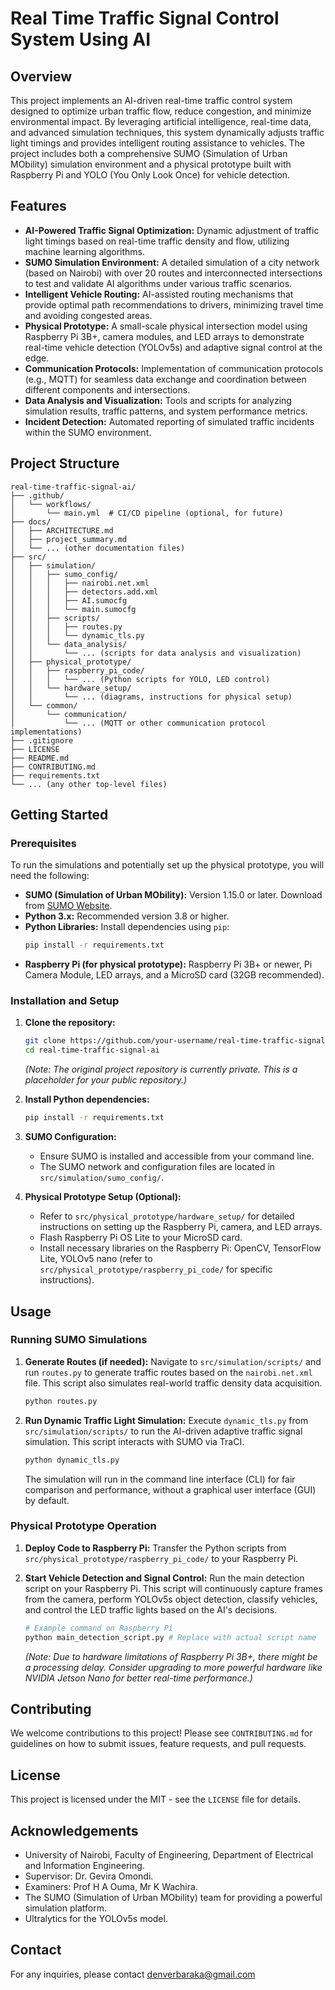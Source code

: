 
# Real Time Traffic Signal Control System Using AI

## Overview
This project implements an AI-driven real-time traffic control system designed to optimize urban traffic flow, reduce congestion, and minimize environmental impact. By leveraging artificial intelligence, real-time data, and advanced simulation techniques, this system dynamically adjusts traffic light timings and provides intelligent routing assistance to vehicles. The project includes both a comprehensive SUMO (Simulation of Urban MObility) simulation environment and a physical prototype built with Raspberry Pi and YOLO (You Only Look Once) for vehicle detection.

## Features
-   **AI-Powered Traffic Signal Optimization:** Dynamic adjustment of traffic light timings based on real-time traffic density and flow, utilizing machine learning algorithms.
-   **SUMO Simulation Environment:** A detailed simulation of a city network (based on Nairobi) with over 20 routes and interconnected intersections to test and validate AI algorithms under various traffic scenarios.
-   **Intelligent Vehicle Routing:** AI-assisted routing mechanisms that provide optimal path recommendations to drivers, minimizing travel time and avoiding congested areas.
-   **Physical Prototype:** A small-scale physical intersection model using Raspberry Pi 3B+, camera modules, and LED arrays to demonstrate real-time vehicle detection (YOLOv5s) and adaptive signal control at the edge.
-   **Communication Protocols:** Implementation of communication protocols (e.g., MQTT) for seamless data exchange and coordination between different components and intersections.
-   **Data Analysis and Visualization:** Tools and scripts for analyzing simulation results, traffic patterns, and system performance metrics.
-   **Incident Detection:** Automated reporting of simulated traffic incidents within the SUMO environment.

## Project Structure
```
real-time-traffic-signal-ai/
├── .github/
│   └── workflows/
│       └── main.yml  # CI/CD pipeline (optional, for future)
├── docs/
│   ├── ARCHITECTURE.md
│   ├── project_summary.md
│   └── ... (other documentation files)
├── src/
│   ├── simulation/
│   │   ├── sumo_config/
│   │   │   ├── nairobi.net.xml
│   │   │   ├── detectors.add.xml
│   │   │   ├── AI.sumocfg
│   │   │   └── main.sumocfg
│   │   ├── scripts/
│   │   │   ├── routes.py
│   │   │   └── dynamic_tls.py
│   │   └── data_analysis/
│   │       └── ... (scripts for data analysis and visualization)
│   ├── physical_prototype/
│   │   ├── raspberry_pi_code/
│   │   │   └── ... (Python scripts for YOLO, LED control)
│   │   └── hardware_setup/
│   │       └── ... (diagrams, instructions for physical setup)
│   └── common/
│       └── communication/
│           └── ... (MQTT or other communication protocol implementations)
├── .gitignore
├── LICENSE
├── README.md
├── CONTRIBUTING.md
├── requirements.txt
└── ... (any other top-level files)
```

## Getting Started

### Prerequisites
To run the simulations and potentially set up the physical prototype, you will need the following:

-   **SUMO (Simulation of Urban MObility):** Version 1.15.0 or later. Download from [SUMO Website](https://www.eclipse.org/sumo/downloads/).
-   **Python 3.x:** Recommended version 3.8 or higher.
-   **Python Libraries:** Install dependencies using `pip`:
    ```bash
    pip install -r requirements.txt
    ```
-   **Raspberry Pi (for physical prototype):** Raspberry Pi 3B+ or newer, Pi Camera Module, LED arrays, and a MicroSD card (32GB recommended).

### Installation and Setup

1.  **Clone the repository:**
    ```bash
    git clone https://github.com/your-username/real-time-traffic-signal-ai.git
    cd real-time-traffic-signal-ai
    ```
    *(Note: The original project repository is currently private. This is a placeholder for your public repository.)*

2.  **Install Python dependencies:**
    ```bash
    pip install -r requirements.txt
    ```

3.  **SUMO Configuration:**
    -   Ensure SUMO is installed and accessible from your command line.
    -   The SUMO network and configuration files are located in `src/simulation/sumo_config/`.

4.  **Physical Prototype Setup (Optional):**
    -   Refer to `src/physical_prototype/hardware_setup/` for detailed instructions on setting up the Raspberry Pi, camera, and LED arrays.
    -   Flash Raspberry Pi OS Lite to your MicroSD card.
    -   Install necessary libraries on the Raspberry Pi: OpenCV, TensorFlow Lite, YOLOv5 nano (refer to `src/physical_prototype/raspberry_pi_code/` for specific instructions).

## Usage

### Running SUMO Simulations

1.  **Generate Routes (if needed):**
    Navigate to `src/simulation/scripts/` and run `routes.py` to generate traffic routes based on the `nairobi.net.xml` file. This script also simulates real-world traffic density data acquisition.
    ```bash
    python routes.py
    ```

2.  **Run Dynamic Traffic Light Simulation:**
    Execute `dynamic_tls.py` from `src/simulation/scripts/` to run the AI-driven adaptive traffic signal simulation. This script interacts with SUMO via TraCI.
    ```bash
    python dynamic_tls.py
    ```
    The simulation will run in the command line interface (CLI) for fair comparison and performance, without a graphical user interface (GUI) by default.

### Physical Prototype Operation

1.  **Deploy Code to Raspberry Pi:**
    Transfer the Python scripts from `src/physical_prototype/raspberry_pi_code/` to your Raspberry Pi.

2.  **Start Vehicle Detection and Signal Control:**
    Run the main detection script on your Raspberry Pi. This script will continuously capture frames from the camera, perform YOLOv5s object detection, classify vehicles, and control the LED traffic lights based on the AI's decisions.
    ```bash
    # Example command on Raspberry Pi
    python main_detection_script.py # Replace with actual script name
    ```
    *(Note: Due to hardware limitations of Raspberry Pi 3B+, there might be a processing delay. Consider upgrading to more powerful hardware like NVIDIA Jetson Nano for better real-time performance.)*

## Contributing
We welcome contributions to this project! Please see `CONTRIBUTING.md` for guidelines on how to submit issues, feature requests, and pull requests.

## License
This project is licensed under the MIT - see the `LICENSE` file for details.

## Acknowledgements
-   University of Nairobi, Faculty of Engineering, Department of Electrical and Information Engineering.
-   Supervisor: Dr. Gevira Omondi.
-   Examiners: Prof H A Ouma, Mr K Wachira.
-   The SUMO (Simulation of Urban MObility) team for providing a powerful simulation platform.
-   Ultralytics for the YOLOv5s model.

## Contact
For any inquiries, please contact denverbaraka@gmail.com 



